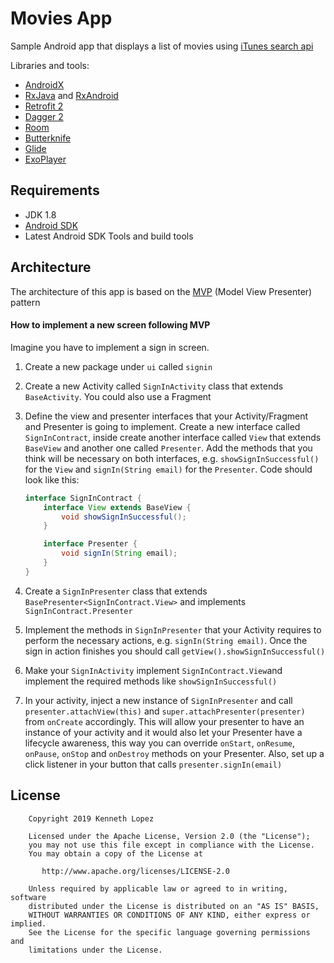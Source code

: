 # Movies App
Sample Android app that displays a list of movies using [iTunes search api](https://affiliate.itunes.apple.com/resources/documentation/itunes-store-web-service-search-api/#searching)

Libraries and tools:

- [AndroidX](https://developer.android.com/jetpack/androidx)
- [RxJava](https://github.com/ReactiveX/RxJava) and [RxAndroid](https://github.com/ReactiveX/RxAndroid)
- [Retrofit 2](http://square.github.io/retrofit/)
- [Dagger 2](http://google.github.io/dagger/)
- [Room](https://developer.android.com/training/data-storage/room)
- [Butterknife](https://github.com/JakeWharton/butterknife)
- [Glide](https://github.com/bumptech/glide)
- [ExoPlayer](https://exoplayer.dev/hello-world.html)

## Requirements

- JDK 1.8
- [Android SDK](https://developer.android.com/sdk/index.html)
- Latest Android SDK Tools and build tools

## Architecture

The architecture of this app is based on the [MVP](https://en.wikipedia.org/wiki/Model–view–presenter) (Model View Presenter) pattern

#### How to implement a new screen following MVP

Imagine you have to implement a sign in screen.

1. Create a new package under `ui` called `signin`
2. Create a new Activity called `SignInActivity` class that extends `BaseActivity`. You could also use a Fragment
3. Define the view and presenter interfaces that your Activity/Fragment and Presenter is going to implement. Create a new interface called `SignInContract`, inside create another interface called `View` that extends `BaseView` and another one called `Presenter`. Add the methods that you think will be necessary on both interfaces, e.g. `showSignInSuccessful()` for the `View` and `signIn(String email)` for the `Presenter`.
    Code should look like this:

    ```java
    interface SignInContract {
        interface View extends BaseView {
            void showSignInSuccessful();
        }

        interface Presenter {
            void signIn(String email);
        }
    }
    ```
4. Create a `SignInPresenter` class that extends `BasePresenter<SignInContract.View>` and implements `SignInContract.Presenter`
5. Implement the methods in `SignInPresenter` that your Activity requires to perform the necessary actions, e.g. `signIn(String email)`. Once the sign in action finishes you should call `getView().showSignInSuccessful()`
6. Make your `SignInActivity` implement `SignInContract.View`and implement the required methods like `showSignInSuccessful()`
7. In your activity, inject a new instance of `SignInPresenter` and call `presenter.attachView(this)` and `super.attachPresenter(presenter)` from `onCreate` accordingly. This will allow your presenter to have an instance of your activity and it would also let your Presenter have a lifecycle awareness, this way you can override `onStart`, `onResume`, `onPause`, `onStop` and `onDestroy` methods on your Presenter. Also, set up a click listener in your button that calls `presenter.signIn(email)`

## License

```
    Copyright 2019 Kenneth Lopez

    Licensed under the Apache License, Version 2.0 (the "License");
    you may not use this file except in compliance with the License.
    You may obtain a copy of the License at

       http://www.apache.org/licenses/LICENSE-2.0

    Unless required by applicable law or agreed to in writing, software
    distributed under the License is distributed on an "AS IS" BASIS,
    WITHOUT WARRANTIES OR CONDITIONS OF ANY KIND, either express or implied.
    See the License for the specific language governing permissions and
    limitations under the License.
```